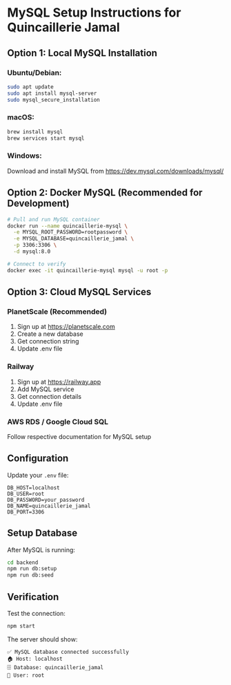 # MySQL Setup Instructions for Quincaillerie Jamal

## Option 1: Local MySQL Installation

### Ubuntu/Debian:
```bash
sudo apt update
sudo apt install mysql-server
sudo mysql_secure_installation
```

### macOS:
```bash
brew install mysql
brew services start mysql
```

### Windows:
Download and install MySQL from https://dev.mysql.com/downloads/mysql/

## Option 2: Docker MySQL (Recommended for Development)

```bash
# Pull and run MySQL container
docker run --name quincaillerie-mysql \
  -e MYSQL_ROOT_PASSWORD=rootpassword \
  -e MYSQL_DATABASE=quincaillerie_jamal \
  -p 3306:3306 \
  -d mysql:8.0

# Connect to verify
docker exec -it quincaillerie-mysql mysql -u root -p
```

## Option 3: Cloud MySQL Services

### PlanetScale (Recommended)
1. Sign up at https://planetscale.com
2. Create a new database
3. Get connection string
4. Update .env file

### Railway
1. Sign up at https://railway.app
2. Add MySQL service
3. Get connection details
4. Update .env file

### AWS RDS / Google Cloud SQL
Follow respective documentation for MySQL setup

## Configuration

Update your `.env` file:
```env
DB_HOST=localhost
DB_USER=root
DB_PASSWORD=your_password
DB_NAME=quincaillerie_jamal
DB_PORT=3306
```

## Setup Database

After MySQL is running:
```bash
cd backend
npm run db:setup
npm run db:seed
```

## Verification

Test the connection:
```bash
npm start
```

The server should show:
```
✅ MySQL database connected successfully
🏠 Host: localhost
🗄️ Database: quincaillerie_jamal
👤 User: root
```
